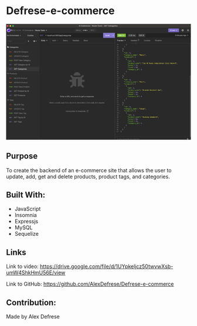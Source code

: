 # Defrese-e-commerce

![Screenshot of Insomnia testing](./assets/Insomnia%20Screenshot.png)


## Purpose
To create the backend of an e-commerce site that allows the user to update, add, get and delete products, product tags, and categories.

## Built With:
- JavaScript
- Insomnia
- Expressjs
- MySQL
- Sequelize

## Links
Link to video:
https://drive.google.com/file/d/1UYpkeljcz50twvwXsb-umW4ShkHmU56E/view

Link to GitHub:
https://github.com/AlexDefrese/Defrese-e-commerce

## Contribution:
Made by Alex Defrese